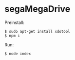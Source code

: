 # segaMegaDrive

Preinstall:
```
$ sudo apt-get install xdotool
$ npm i
```

Run:
```
$ node index
```
